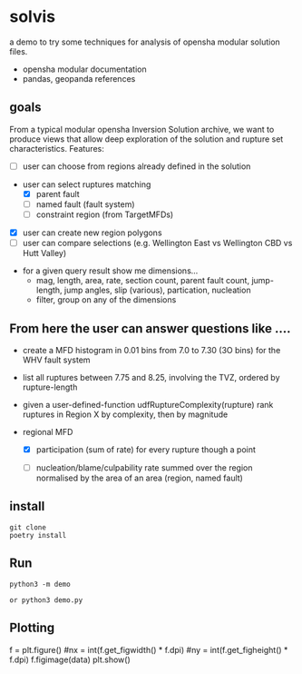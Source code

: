 # solvis

a demo to try some techniques for analysis of opensha modular solution files.

 - opensha modular documentation
 - pandas, geopanda references

## goals

From a typical modular opensha Inversion Solution archive, we want to produce views that allow deep exploration 
of the solution and rupture set characteristics. Features:

 - [ ] user can choose from regions already defined in the solution
 - user can select ruptures matching 
    - [x] parent fault
    - [ ] named fault (fault system)
    - [ ] constraint region (from TargetMFDs)
 - [x] user can create new region polygons
 - [ ] user can compare selections (e.g. Wellington East vs Wellington CBD vs Hutt Valley) 
 - for a given query result show me dimensions...
    - mag, length, area, rate, section count, parent fault count, jump-length, jump angles, slip (various), partication, nucleation 
    - filter, group on any of the dimensions


## From here the user can answer questions like ....

 - create a MFD histogram in 0.01 bins from 7.0 to 7.30 (3O bins) for the WHV fault system
 - list all ruptures between 7.75 and 8.25, involving the TVZ, ordered by rupture-length
 - given a user-defined-function udfRuptureComplexity(rupture) rank ruptures in Region X by complexity, then by magnitude

  - regional MFD
      - [x] participation (sum of rate) for every rupture though a point
      - [ ] nucleation/blame/culpability rate summed over the region
           normalised by the area of an area (region, named fault)


## install

```
git clone
poetry install
```

## Run

```
python3 -m demo

or python3 demo.py
```

## Plotting


f = plt.figure()
#nx = int(f.get_figwidth() * f.dpi)
#ny = int(f.get_figheight() * f.dpi)
f.figimage(data)
plt.show()